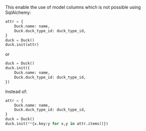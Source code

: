 This enable the use of model columns which is not possible using SqlAlchemy:

```py
attr = {
    Duck.name: name,
    Duck.duck_type_id: duck_type_id,
}
duck = Duck()
duck.init(attr)
```

or

```py
duck = Duck()
duck.init({
    Duck.name: name,
    Duck.duck_type_id: duck_type_id,
})
```

Instead of:

```py
attr = {
    Duck.name: name,
    Duck.duck_type_id: duck_type_id,
}
duck = Duck()
duck.init(**{x.key:y for x,y in attr.items()})
```